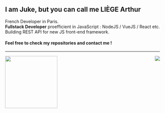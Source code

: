 ## I am Juke, but you can call me LIÈGE Arthur

French Developer in Paris.
<br />
<b>Fullstack Developer</b> proefficient in JavaScript :  NodeJS / VueJS / React etc.
<br />
Building REST API for new JS front-end framework. 

#### Feel free to check my repositories and contact me !

---

<div>
  <img height="170" align="left" src="https://github-readme-stats.vercel.app/api?username=thisisjuke&show_icons=true&title_color=9400D3&icon_color=79ff97&text_color=9f9f9f&bg_color=151515" />
  <img align="right" src="https://github-readme-stats.vercel.app/api/top-langs/?username=thisisjuke&layout=compact&title_color=fff&text_color=fff&bg_color=151515" />
</div>
